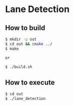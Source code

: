 # Lane Detection


## How to build

```bash
$ mkdir -p out
$ cd out && cmake ../
$ make

or

$ ./build.sh
```


## How to execute

```bash
$ cd out
$ ./lane_detection
```
